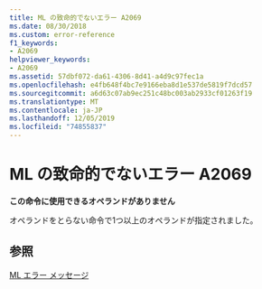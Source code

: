 ```yaml
---
title: ML の致命的でないエラー A2069
ms.date: 08/30/2018
ms.custom: error-reference
f1_keywords:
- A2069
helpviewer_keywords:
- A2069
ms.assetid: 57dbf072-da61-4306-8d41-a4d9c97fec1a
ms.openlocfilehash: e4fb648f4bc7e9166eba8d1e537de5819f7dcd57
ms.sourcegitcommit: a6d63c07ab9ec251c48bc003ab2933cf01263f19
ms.translationtype: MT
ms.contentlocale: ja-JP
ms.lasthandoff: 12/05/2019
ms.locfileid: "74855837"
---
```

# <a name="ml-nonfatal-error-a2069"></a>ML の致命的でないエラー A2069

**この命令に使用できるオペランドがありません**

オペランドをとらない命令で1つ以上のオペランドが指定されました。

## <a name="see-also"></a>参照

[ML エラー メッセージ](../../assembler/masm/ml-error-messages.md)<br/>